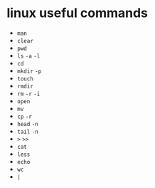 # linux useful commands

- `man`
- `clear`
- `pwd` 
- `ls` `-a` `-l` 
- `cd`
- `mkdir` `-p`
- `touch`
- `rmdir`
- `rm` `-r` `-i`
- `open`
- `mv`
- `cp` `-r`
- `head` `-n`
- `tail` `-n`
- `>` `>>`
- `cat`
- `less`
- `echo`
- `wc`
- `|`
